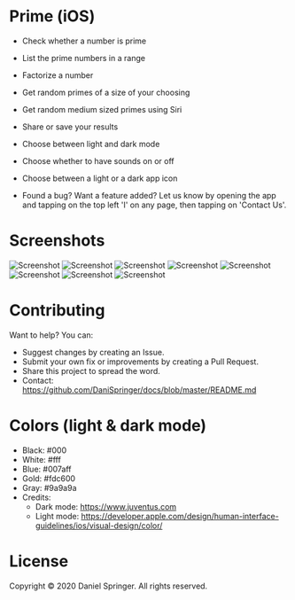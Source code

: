 # Prime (iOS)
- Check whether a number is prime
- List the prime numbers in a range
- Factorize a number
- Get random primes of a size of your choosing
- Get random medium sized primes using Siri
- Share or save your results
- Choose between light and dark mode
- Choose whether to have sounds on or off
- Choose between a light or a dark app icon

- Found a bug? Want a feature added? Let us know by opening the app and tapping on the top left 'I' on any page, then tapping on 'Contact Us'.

# Screenshots

![Screenshot](https://raw.githubusercontent.com/DaniSpringer/prime/master/sc/s2.png) ![Screenshot](https://raw.githubusercontent.com/DaniSpringer/prime/master/sc/s3.png) ![Screenshot](https://raw.githubusercontent.com/DaniSpringer/prime/master/sc/s4.png) ![Screenshot](https://raw.githubusercontent.com/DaniSpringer/prime/master/sc/s5.png) ![Screenshot](https://raw.githubusercontent.com/DaniSpringer/prime/master/sc/s6.png) ![Screenshot](https://raw.githubusercontent.com/DaniSpringer/prime/master/sc/s7.png) ![Screenshot](https://raw.githubusercontent.com/DaniSpringer/prime/master/sc/s8.png) ![Screenshot](https://raw.githubusercontent.com/DaniSpringer/prime/master/sc/s9.png)

# Contributing
Want to help? You can:
- Suggest changes by creating an Issue.
- Submit your own fix or improvements by creating a Pull Request.
- Share this project to spread the word.
- Contact: https://github.com/DaniSpringer/docs/blob/master/README.md

# Colors (light & dark mode)
- Black: #000
- White: #fff
- Blue: #007aff
- Gold: #fdc600
- Gray: #9a9a9a
- Credits:
  - Dark mode: https://www.juventus.com
  - Light mode: https://developer.apple.com/design/human-interface-guidelines/ios/visual-design/color/

# License
Copyright © 2020 Daniel Springer. All rights reserved.